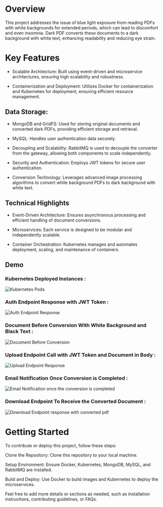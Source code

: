 # Overview
This project addresses the issue of blue light exposure from reading PDFs with white backgrounds for extended periods, which can lead to discomfort and even insomnia. Dark PDF converts these documents to a dark background with white text, enhancing readability and reducing eye strain.

# Key Features
* Scalable Architecture: Built using event-driven and microservice architectures, ensuring high scalability and robustness.

* Containerization and Deployment: Utilizes Docker for containerization and Kubernetes for deployment, ensuring efficient resource management.

## Data Storage:

* MongoDB and GridFS: Used for storing original documents and converted dark PDFs, providing efficient storage and retrieval.

* MySQL: Handles user authentication data securely.

* Decoupling and Scalability: RabbitMQ is used to decouple the converter from the gateway, allowing both components to scale independently.

* Security and Authentication: Employs JWT tokens for secure user authentication.

* Conversion Technology: Leverages advanced image processing algorithms to convert white background PDFs to dark background with white text.

## Technical Highlights
* Event-Driven Architecture: Ensures asynchronous processing and efficient handling of document conversions.

* Microservices: Each service is designed to be modular and independently scalable.

* Container Orchestration: Kubernetes manages and automates deployment, scaling, and maintenance of containers.

## Demo

### Kubernetes Deployed Instances : 
![Kubernetes Pods](https://github.com/user-attachments/assets/aeadd9f3-37b0-4123-8968-aa869a850857)

### Auth Endpoint Response with JWT Token : 
![Auth Endpoint Response](https://github.com/user-attachments/assets/9cf28031-a141-4ab5-ae96-377b694fca33)

### Document Before Conversion With White Background and Black Text :
![Document Before Conversion](https://github.com/user-attachments/assets/2ae70b0c-2d25-49cc-bb9c-129a062141ee)

### Upload Endpoint Call with JWT Token and Document in Body :
![Upload Endpoint Response](https://github.com/user-attachments/assets/1b4fc617-a02a-4a58-86d8-665ac0fdaedd)

### Email Notification Once Conversion is Completed :
![Email Notification once the conversion is completed](https://github.com/user-attachments/assets/087520cd-0967-42e9-a398-2cba1cfb81c0)

### Download Endpoint To Receive the Converted Document : 
![Download Endpoint response with converted pdf](https://github.com/user-attachments/assets/cf86ca4e-f9d4-446c-a6cf-fa279997c4e7)




# Getting Started
To contribute or deploy this project, follow these steps:

Clone the Repository: Clone this repository to your local machine.

Setup Environment: Ensure Docker, Kubernetes, MongoDB, MySQL, and RabbitMQ are installed.

Build and Deploy: Use Docker to build images and Kubernetes to deploy the microservices.

Feel free to add more details or sections as needed, such as installation instructions, contributing guidelines, or FAQs.
